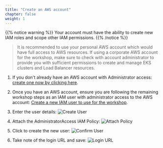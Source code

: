 ```yaml
---
title: "Create an AWS account"
chapter: false
weight: 1
---
```


{{% notice warning %}}
Your account must have the ability to create new IAM roles and scope other IAM permissions.
{{% /notice %}}
>It is recommended to use your personal AWS account which would have full access to AWS resources. If using a corporate AWS account for the workshop, make sure to check with account administrator to provide you with sufficient permissions to create and manage EKS clusters and Load Balancer resources.

1. If you don't already have an AWS account with Administrator access: [create
one now by clicking here](https://aws.amazon.com/getting-started/).

1. Once you have an AWS account, ensure you are following the remaining workshop steps
as an IAM user with administrator access to the AWS account:
[Create a new IAM user to use for the workshop](https://console.aws.amazon.com/iam/home?#/users$new).

1. Enter the user details:
![Create User](/images/iam-1-create-user.png)

1. Attach the AdministratorAccess IAM Policy:
![Attach Policy](/images/iam-2-attach-policy.png)

1. Click to create the new user:
![Confirm User](/images/iam-3-create-user.png)

1. Take note of the login URL and save:
![Login URL](/images/iam-4-save-url.png)
